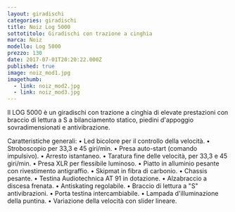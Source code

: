 ```yaml
---
layout: giradischi
categories: giradischi
title: Noiz Log 5000
sottotitolo: Giradischi con trazione a cinghia
marca: Noiz
modello: Log 5000
prezzo: 130
date: 2017-07-01T20:20:22.000Z
published: true
image: noiz_mod1.jpg
imagethumb:
  - link: noiz_mod2.jpg
  - link: noiz_mod3.jpg
---
```

Il LOG 5000 è un giradischi con trazione a cinghia di elevate prestazioni con braccio di lettura a S a bilanciamento statico, piedini d'appoggio sovradimensionati e antivibrazione.

Caratteristiche generali:
• Led bicolore per il controllo della velocità.
• Stroboscopio per 33,3 e 45 giri/min.
• Presa auto-start (comando impulsivo).
• Arresto istantaneo.
• Taratura fine delle velocità, per 33,3 e 45 giri/min.
• Presa XLR per flessibile luminoso.
• Piatto in alluminio pesante con rivestimento antigraffio.
• Skipmat in fibra di carbonio.
• Chassis pesante.
• Testina Audiotechnica AT 91 in dotazione.
• Alzabraccio a discesa frenata.
• Antiskating regolabile.
• Braccio di lettura a "S" antivibrazioni.
• Porta testina intercambiabile.
• Lampada d'illuminazione della puntina.
• Variazione della velocità con slider lineare.
